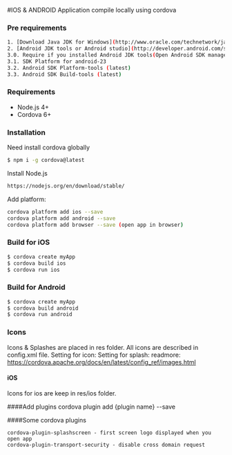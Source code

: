 #IOS & ANDROID Application compile locally using cordova

### Pre requirements
```sh
1. [Download Java JDK for Windows](http://www.oracle.com/technetwork/java/javase/downloads/jdk8-downloads-2133151.html "Download Java JDK")
2. [Android JDK tools or Android studio](http://developer.android.com/sdk/index.html#download "Android JDK tools or Android studio")
3.0. Require if you installed Android JDK tools(Open Android SDK manager and select next options):
3.1. SDK Platform for android-23
3.2. Android SDK Platform-tools (latest)
3.3. Android SDK Build-tools (latest)
```

### Requirements
  - Node.js 4+
  - Cordova 6+

### Installation
Need install cordova globally
```sh
$ npm i -g cordova@latest
```
Install Node.js
```sh
https://nodejs.org/en/download/stable/
```
Add platform:
```sh
cordova platform add ios --save
cordova platform add android --save
cordova platform add browser --save (open app in browser)
```

### Build for iOS

```sh
$ cordova create myApp
$ cordova build ios
$ cordova run ios
```

### Build for Android

```sh
$ cordova create myApp
$ cordova build android
$ cordova run android
```
### Icons
Icons & Splashes are placed in res folder. All icons are described in config.xml file.
Setting for icon:
<icon height="76" src="res/ios/icons/fg-76px.png" width="76" />
Setting for splash:
<splash height="480" src="res/ios/splash/640x960.png" width="320" />
readmore: https://cordova.apache.org/docs/en/latest/config_ref/images.html

#### iOS
Icons for ios are keep in res/ios folder.

####Add plugins
cordova plugin add {plugin name} --save

####Some cordova plugins
```
cordova-plugin-splashscreen - first screen logo displayed when you open app
cordova-plugin-transport-security - disable cross domain request
```


